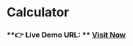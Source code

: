 # Calculator

### **👉 Live Demo URL: ** <a href="https://shreyash00007.github.io/Calculator/">**Visit Now** </a>
